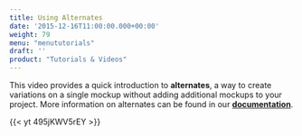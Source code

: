 ```yaml
---
title: Using Alternates
date: '2015-12-16T11:00:00.000+00:00'
weight: 79
menu: "menututorials"
draft: ''
product: "Tutorials & Videos"
---
```


This video provides a quick introduction to **alternates**, a way to create variations on a single mockup without adding additional mockups to your project. More information on alternates can be found in our [**documentation**](https://docs.balsamiq.com/desktop/alternates/).

{{< yt 495jKWV5rEY >}}
